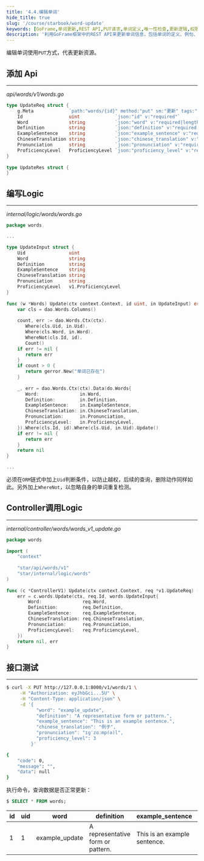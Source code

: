 ```yaml
---
title: '4.4.编辑单词'
hide_title: true
slug: '/course/starbook/word-update'
keywords: [GoFrame,单词更新,REST API,PUT请求,单词定义,唯一性检查,更新逻辑,权限验证,数据库操作,错误处理]
description: '利用GoFrame框架中的REST API来更新单词信息，包括单词的定义、例句、中文翻译及发音等。强调了在编辑操作中的唯一性检查和权限验证逻辑，并通过代码示例展示了如何使用数据库进行数据更新及错误处理。'
---
```

编辑单词使用`PUT`方式，代表更新资源。
## 添加 Api
---
*api/words/v1/words.go*
```go
type UpdateReq struct {  
    g.Meta             `path:"words/{id}" method:"put" sm:"更新" tags:"单词"`  
    Id                 uint             `json:"id" v:"required"`  
    Word               string           `json:"word" v:"required|length:1,100" dc:"单词"`  
    Definition         string           `json:"definition" v:"required|length:1,300" dc:"单词定义"`  
    ExampleSentence    string           `json:"example_sentence" v:"required|length:1,300" dc:"例句"`  
    ChineseTranslation string           `json:"chinese_translation" v:"required|length:1,300" dc:"中文翻译"`  
    Pronunciation      string           `json:"pronunciation" v:"required|length:1,100" dc:"发音"`  
    ProficiencyLevel   ProficiencyLevel `json:"proficiency_level" v:"required|between:1,5" dc:"熟练度，1最低，5最高"`  
}  
  
type UpdateRes struct {  
}
```

## 编写Logic
---
*internal/logic/words/words.go*
```go
package words  

...

type UpdateInput struct {  
    Uid                uint  
    Word               string  
    Definition         string  
    ExampleSentence    string  
    ChineseTranslation string  
    Pronunciation      string  
    ProficiencyLevel   v1.ProficiencyLevel  
}  
  
func (w *Words) Update(ctx context.Context, id uint, in UpdateInput) error {  
    var cls = dao.Words.Columns()  
  
    count, err := dao.Words.Ctx(ctx).  
       Where(cls.Uid, in.Uid).  
       Where(cls.Word, in.Word).  
       WhereNot(cls.Id, id).  
       Count()  
    if err != nil {  
       return err  
    }  
    if count > 0 {  
       return gerror.New("单词已存在")  
    }  
  
    _, err = dao.Words.Ctx(ctx).Data(do.Words{  
       Word:               in.Word,  
       Definition:         in.Definition,  
       ExampleSentence:    in.ExampleSentence,  
       ChineseTranslation: in.ChineseTranslation,  
       Pronunciation:      in.Pronunciation,  
       ProficiencyLevel:   in.ProficiencyLevel,  
    }).Where(cls.Id, id).Where(cls.Uid, in.Uid).Update()  
    if err != nil {  
       return err  
    }  
    return nil  
}

...
```

必须在`ORM`链式中加上`Uid`判断条件，以防止越权，后续的查询，删除动作同样如此。另外加上`WhereNot`，以忽略自身的单词重复检测。

## Controller调用Logic
---
*internal/controller/words/words_v1_update.go*
```go
package words  
  
import (  
    "context"  
  
    "star/api/words/v1"
    "star/internal/logic/words"
)  
  
func (c *ControllerV1) Update(ctx context.Context, req *v1.UpdateReq) (res *v1.UpdateRes, err error) {  
    err = c.words.Update(ctx, req.Id, words.UpdateInput{  
        Word:               req.Word,  
        Definition:         req.Definition,  
        ExampleSentence:    req.ExampleSentence,  
        ChineseTranslation: req.ChineseTranslation,  
        Pronunciation:      req.Pronunciation,  
        ProficiencyLevel:   req.ProficiencyLevel,  
    })  
    return nil, err  
}
```

## 接口测试
---
```bash
$ curl -X PUT http://127.0.0.1:8000/v1/words/1 \
     -H "Authorization: eyJhbGci...5U" \
     -H "Content-Type: application/json" \
     -d '{
           "word": "example_update",
           "definition": "A representative form or pattern.",
           "example_sentence": "This is an example sentence.",
           "chinese_translation": "例子",
           "pronunciation": "ɪɡˈzɑːmp(ə)l",
           "proficiency_level": 3
         }'

{
    "code": 0,
    "message": "",
    "data": null
}
```
执行命令，查询数据是否正常更新：
```sql
$ SELECT * FROM words;
```
  
| id  | uid | word           | definition                        | example_sentence             | chinese_translation | pronunciation | proficiency_level | created_at          | updated_at          |
| --- | --- | -------------- | --------------------------------- | ---------------------------- | ------------------- | ------------- | ----------------- | ------------------- | ------------------- |
| 1   | 1   | example_update | A representative form or pattern. | This is an example sentence. | 例子                  | ɪɡˈzɑːmp(ə)l  | 3                 | 2024/11/12 15:38:50 | 2024/11/12 15:38:50 |
